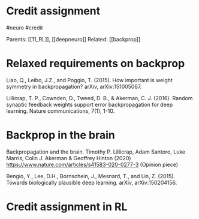 # Credit assignment

#neuro #credit

Parents: [[11_RL]], [[deepneuro]]
Related: [[backprop]]

# Relaxed requirements on backprop

Liao, Q., Leibo, J.Z., and Poggio, T. (2015). How important is weight symmetry in backpropagation? arXiv, arXiv:151005067.

Lillicrap, T. P., Cownden, D., Tweed, D. B., & Akerman, C. J. (2016). Random synaptic feedback weights support error backpropagation for deep learning. Nature communications, 7(1), 1-10.

# Backprop in the brain

Backpropagation and the brain. Timothy P. Lillicrap, Adam Santoro, Luke Marris, Colin J. Akerman & Geoffrey Hinton (2020) https://www.nature.com/articles/s41583-020-0277-3
(Opinion piece) 

Bengio, Y., Lee, D.H., Bornschein, J., Mesnard, T., and Lin, Z. (2015). Towards biologically plausible deep learning. arXiv, arXiv:150204156.

# Credit assignment in RL